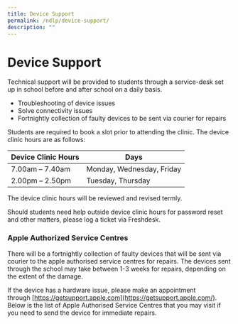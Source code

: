 ```yaml
---
title: Device Support
permalink: /ndlp/device-support/
description: ""
---
```

# **Device Support**

Technical support will be provided to students through a service-desk set up in school before and after school on a daily basis.

*   Troubleshooting of device issues
*   Solve connectivity issues
*   Fortnightly collection of faulty devices to be sent via courier for repairs

Students are required to book a slot prior to attending the clinic. The device clinic hours are as follows:

| Device Clinic Hours 	| Days 	|
|---	|---	|
| 7.00am – 7.40am 	| Monday, Wednesday, Friday 	|
| 2.00pm – 2.50pm 	| Tuesday, Thursday 	|

The device clinic hours will be reviewed and revised termly.

Should students need help outside device clinic hours for password reset and other matters, please log a ticket via Freshdesk.

### **Apple Authorized Service Centres** 

There will be a fortnightly collection of faulty devices that will be sent via courier to the apple authorised service centres for repairs. The devices sent through the school may take between 1-3 weeks for repairs, depending on the extent of the damage. 

If the device has a hardware issue, please make an appointment through [https://getsupport.apple.com](https://getsupport.apple.com/). Below is the list of Apple Authorised Service Centres that you may visit if you need to send the device for immediate repairs.